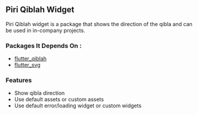 ## Piri Qiblah Widget

Piri Qiblah widget is a package that shows the direction of the qibla and can be used in in-company projects.

### Packages It Depends On :

- [flutter_qiblah](https://pub.dev/packages/flutter_qiblah)
- [flutter_svg](https://pub.dev/packages/flutter_svg)

### Features
- Show qibla direction
- Use default assets or custom assets
- Use default error/loading widget or custom widgets